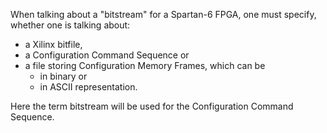 When talking about a "bitstream" for a Spartan-6 FPGA,
one must specify, whether one is talking about:
* a Xilinx bitfile,
* a Configuration Command Sequence or
* a file storing Configuration Memory Frames, which can be
  * in binary or
  * in ASCII representation.

Here the term bitstream will be used for the Configuration Command Sequence.

